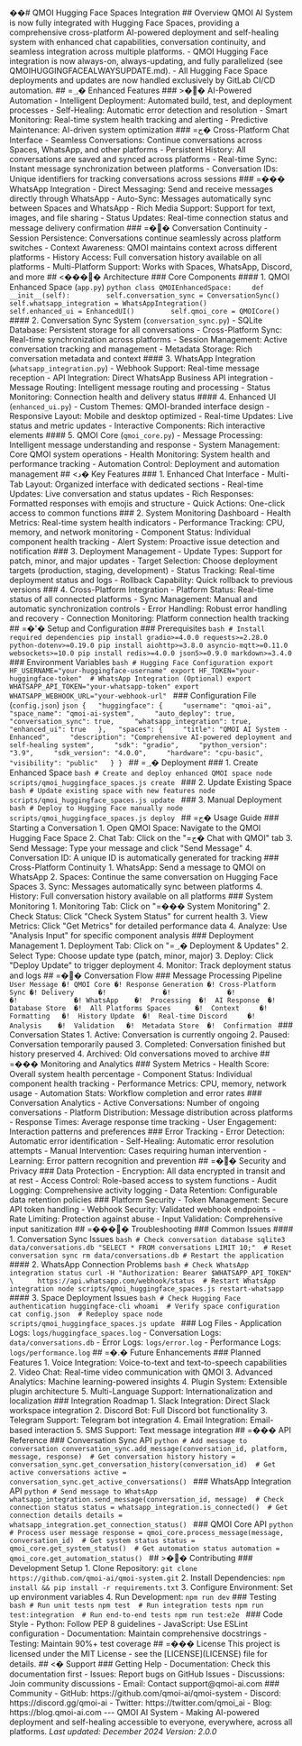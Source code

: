 ��#   Q M O I   H u g g i n g   F a c e   S p a c e s   I n t e g r a t i o n 
 
 # #   O v e r v i e w 
 
 Q M O I   A I   S y s t e m   i s   n o w   f u l l y   i n t e g r a t e d   w i t h   H u g g i n g   F a c e   S p a c e s ,   p r o v i d i n g   a   c o m p r e h e n s i v e   c r o s s - p l a t f o r m   A I - p o w e r e d   d e p l o y m e n t   a n d   s e l f - h e a l i n g   s y s t e m   w i t h   e n h a n c e d   c h a t   c a p a b i l i t i e s ,   c o n v e r s a t i o n   c o n t i n u i t y ,   a n d   s e a m l e s s   i n t e g r a t i o n   a c r o s s   m u l t i p l e   p l a t f o r m s . 
 
 -   Q M O I   H u g g i n g   F a c e   i n t e g r a t i o n   i s   n o w   a l w a y s - o n ,   a l w a y s - u p d a t i n g ,   a n d   f u l l y   p a r a l l e l i z e d   ( s e e   Q M O I H U G G I N G F A C E A L W A Y S U P D A T E . m d ) . 
 -   A l l   H u g g i n g   F a c e   S p a c e   d e p l o y m e n t s   a n d   u p d a t e s   a r e   n o w   h a n d l e d   e x c l u s i v e l y   b y   G i t L a b   C I / C D   a u t o m a t i o n . 
 
 # #   =؀�  E n h a n c e d   F e a t u r e s 
 
 # # #   >��  A I - P o w e r e d   A u t o m a t i o n 
 -   * * I n t e l l i g e n t   D e p l o y m e n t * * :   A u t o m a t e d   b u i l d ,   t e s t ,   a n d   d e p l o y m e n t   p r o c e s s e s 
 -   * * S e l f - H e a l i n g * * :   A u t o m a t i c   e r r o r   d e t e c t i o n   a n d   r e s o l u t i o n 
 -   * * S m a r t   M o n i t o r i n g * * :   R e a l - t i m e   s y s t e m   h e a l t h   t r a c k i n g   a n d   a l e r t i n g 
 -   * * P r e d i c t i v e   M a i n t e n a n c e * * :   A I - d r i v e n   s y s t e m   o p t i m i z a t i o n 
 
 # # #   =ج�  C r o s s - P l a t f o r m   C h a t   I n t e r f a c e 
 -   * * S e a m l e s s   C o n v e r s a t i o n s * * :   C o n t i n u e   c o n v e r s a t i o n s   a c r o s s   S p a c e s ,   W h a t s A p p ,   a n d   o t h e r   p l a t f o r m s 
 -   * * P e r s i s t e n t   H i s t o r y * * :   A l l   c o n v e r s a t i o n s   a r e   s a v e d   a n d   s y n c e d   a c r o s s   p l a t f o r m s 
 -   * * R e a l - t i m e   S y n c * * :   I n s t a n t   m e s s a g e   s y n c h r o n i z a t i o n   b e t w e e n   p l a t f o r m s 
 -   * * C o n v e r s a t i o n   I D s * * :   U n i q u e   i d e n t i f i e r s   f o r   t r a c k i n g   c o n v e r s a t i o n s   a c r o s s   s e s s i o n s 
 
 # # #   =���  W h a t s A p p   I n t e g r a t i o n 
 -   * * D i r e c t   M e s s a g i n g * * :   S e n d   a n d   r e c e i v e   m e s s a g e s   d i r e c t l y   t h r o u g h   W h a t s A p p 
 -   * * A u t o - S y n c * * :   M e s s a g e s   a u t o m a t i c a l l y   s y n c   b e t w e e n   S p a c e s   a n d   W h a t s A p p 
 -   * * R i c h   M e d i a   S u p p o r t * * :   S u p p o r t   f o r   t e x t ,   i m a g e s ,   a n d   f i l e   s h a r i n g 
 -   * * S t a t u s   U p d a t e s * * :   R e a l - t i m e   c o n n e c t i o n   s t a t u s   a n d   m e s s a g e   d e l i v e r y   c o n f i r m a t i o n 
 
 # # #   =��  C o n v e r s a t i o n   C o n t i n u i t y 
 -   * * S e s s i o n   P e r s i s t e n c e * * :   C o n v e r s a t i o n s   c o n t i n u e   s e a m l e s s l y   a c r o s s   p l a t f o r m   s w i t c h e s 
 -   * * C o n t e x t   A w a r e n e s s * * :   Q M O I   m a i n t a i n s   c o n t e x t   a c r o s s   d i f f e r e n t   p l a t f o r m s 
 -   * * H i s t o r y   A c c e s s * * :   F u l l   c o n v e r s a t i o n   h i s t o r y   a v a i l a b l e   o n   a l l   p l a t f o r m s 
 -   * * M u l t i - P l a t f o r m   S u p p o r t * * :   W o r k s   w i t h   S p a c e s ,   W h a t s A p p ,   D i s c o r d ,   a n d   m o r e 
 
 # #   <����  A r c h i t e c t u r e 
 
 # # #   C o r e   C o m p o n e n t s 
 
 # # # #   1 .   Q M O I   E n h a n c e d   S p a c e   ( ` a p p . p y ` ) 
 ` ` ` p y t h o n 
 c l a s s   Q M O I E n h a n c e d S p a c e : 
         d e f   _ _ i n i t _ _ ( s e l f ) : 
                 s e l f . c o n v e r s a t i o n _ s y n c   =   C o n v e r s a t i o n S y n c ( ) 
                 s e l f . w h a t s a p p _ i n t e g r a t i o n   =   W h a t s A p p I n t e g r a t i o n ( ) 
                 s e l f . e n h a n c e d _ u i   =   E n h a n c e d U I ( ) 
                 s e l f . q m o i _ c o r e   =   Q M O I C o r e ( ) 
 ` ` ` 
 
 # # # #   2 .   C o n v e r s a t i o n   S y n c   S y s t e m   ( ` c o n v e r s a t i o n _ s y n c . p y ` ) 
 -   * * S Q L i t e   D a t a b a s e * * :   P e r s i s t e n t   s t o r a g e   f o r   a l l   c o n v e r s a t i o n s 
 -   * * C r o s s - P l a t f o r m   S y n c * * :   R e a l - t i m e   s y n c h r o n i z a t i o n   a c r o s s   p l a t f o r m s 
 -   * * S e s s i o n   M a n a g e m e n t * * :   A c t i v e   c o n v e r s a t i o n   t r a c k i n g   a n d   m a n a g e m e n t 
 -   * * M e t a d a t a   S t o r a g e * * :   R i c h   c o n v e r s a t i o n   m e t a d a t a   a n d   c o n t e x t 
 
 # # # #   3 .   W h a t s A p p   I n t e g r a t i o n   ( ` w h a t s a p p _ i n t e g r a t i o n . p y ` ) 
 -   * * W e b h o o k   S u p p o r t * * :   R e a l - t i m e   m e s s a g e   r e c e p t i o n 
 -   * * A P I   I n t e g r a t i o n * * :   D i r e c t   W h a t s A p p   B u s i n e s s   A P I   i n t e g r a t i o n 
 -   * * M e s s a g e   R o u t i n g * * :   I n t e l l i g e n t   m e s s a g e   r o u t i n g   a n d   p r o c e s s i n g 
 -   * * S t a t u s   M o n i t o r i n g * * :   C o n n e c t i o n   h e a l t h   a n d   d e l i v e r y   s t a t u s 
 
 # # # #   4 .   E n h a n c e d   U I   ( ` e n h a n c e d _ u i . p y ` ) 
 -   * * C u s t o m   T h e m e s * * :   Q M O I - b r a n d e d   i n t e r f a c e   d e s i g n 
 -   * * R e s p o n s i v e   L a y o u t * * :   M o b i l e   a n d   d e s k t o p   o p t i m i z e d 
 -   * * R e a l - t i m e   U p d a t e s * * :   L i v e   s t a t u s   a n d   m e t r i c   u p d a t e s 
 -   * * I n t e r a c t i v e   C o m p o n e n t s * * :   R i c h   i n t e r a c t i v e   e l e m e n t s 
 
 # # # #   5 .   Q M O I   C o r e   ( ` q m o i _ c o r e . p y ` ) 
 -   * * M e s s a g e   P r o c e s s i n g * * :   I n t e l l i g e n t   m e s s a g e   u n d e r s t a n d i n g   a n d   r e s p o n s e 
 -   * * S y s t e m   M a n a g e m e n t * * :   C o r e   Q M O I   s y s t e m   o p e r a t i o n s 
 -   * * H e a l t h   M o n i t o r i n g * * :   S y s t e m   h e a l t h   a n d   p e r f o r m a n c e   t r a c k i n g 
 -   * * A u t o m a t i o n   C o n t r o l * * :   D e p l o y m e n t   a n d   a u t o m a t i o n   m a n a g e m e n t 
 
 # #   <د�  K e y   F e a t u r e s 
 
 # # #   1 .   E n h a n c e d   C h a t   I n t e r f a c e 
 -   * * M u l t i - T a b   L a y o u t * * :   O r g a n i z e d   i n t e r f a c e   w i t h   d e d i c a t e d   s e c t i o n s 
 -   * * R e a l - t i m e   U p d a t e s * * :   L i v e   c o n v e r s a t i o n   a n d   s t a t u s   u p d a t e s 
 -   * * R i c h   R e s p o n s e s * * :   F o r m a t t e d   r e s p o n s e s   w i t h   e m o j i s   a n d   s t r u c t u r e 
 -   * * Q u i c k   A c t i o n s * * :   O n e - c l i c k   a c c e s s   t o   c o m m o n   f u n c t i o n s 
 
 # # #   2 .   S y s t e m   M o n i t o r i n g   D a s h b o a r d 
 -   * * H e a l t h   M e t r i c s * * :   R e a l - t i m e   s y s t e m   h e a l t h   i n d i c a t o r s 
 -   * * P e r f o r m a n c e   T r a c k i n g * * :   C P U ,   m e m o r y ,   a n d   n e t w o r k   m o n i t o r i n g 
 -   * * C o m p o n e n t   S t a t u s * * :   I n d i v i d u a l   c o m p o n e n t   h e a l t h   t r a c k i n g 
 -   * * A l e r t   S y s t e m * * :   P r o a c t i v e   i s s u e   d e t e c t i o n   a n d   n o t i f i c a t i o n 
 
 # # #   3 .   D e p l o y m e n t   M a n a g e m e n t 
 -   * * U p d a t e   T y p e s * * :   S u p p o r t   f o r   p a t c h ,   m i n o r ,   a n d   m a j o r   u p d a t e s 
 -   * * T a r g e t   S e l e c t i o n * * :   C h o o s e   d e p l o y m e n t   t a r g e t s   ( p r o d u c t i o n ,   s t a g i n g ,   d e v e l o p m e n t ) 
 -   * * S t a t u s   T r a c k i n g * * :   R e a l - t i m e   d e p l o y m e n t   s t a t u s   a n d   l o g s 
 -   * * R o l l b a c k   C a p a b i l i t y * * :   Q u i c k   r o l l b a c k   t o   p r e v i o u s   v e r s i o n s 
 
 # # #   4 .   C r o s s - P l a t f o r m   I n t e g r a t i o n 
 -   * * P l a t f o r m   S t a t u s * * :   R e a l - t i m e   s t a t u s   o f   a l l   c o n n e c t e d   p l a t f o r m s 
 -   * * S y n c   M a n a g e m e n t * * :   M a n u a l   a n d   a u t o m a t i c   s y n c h r o n i z a t i o n   c o n t r o l s 
 -   * * E r r o r   H a n d l i n g * * :   R o b u s t   e r r o r   h a n d l i n g   a n d   r e c o v e r y 
 -   * * C o n n e c t i o n   M o n i t o r i n g * * :   P l a t f o r m   c o n n e c t i o n   h e a l t h   t r a c k i n g 
 
 # #   =�'�  S e t u p   a n d   C o n f i g u r a t i o n 
 
 # # #   P r e r e q u i s i t e s 
 ` ` ` b a s h 
 #   I n s t a l l   r e q u i r e d   d e p e n d e n c i e s 
 p i p   i n s t a l l   g r a d i o > = 4 . 0 . 0   r e q u e s t s > = 2 . 2 8 . 0   p y t h o n - d o t e n v > = 0 . 1 9 . 0 
 p i p   i n s t a l l   a i o h t t p > = 3 . 8 . 0   a s y n c i o - m q t t > = 0 . 1 1 . 0   w e b s o c k e t s > = 1 0 . 0 
 p i p   i n s t a l l   r e d i s > = 4 . 0 . 0   j s o n 5 > = 0 . 9 . 0   m a r k d o w n > = 3 . 4 . 0 
 ` ` ` 
 
 # # #   E n v i r o n m e n t   V a r i a b l e s 
 ` ` ` b a s h 
 #   H u g g i n g   F a c e   C o n f i g u r a t i o n 
 e x p o r t   H F _ U S E R N A M E = " y o u r - h u g g i n g f a c e - u s e r n a m e " 
 e x p o r t   H F _ T O K E N = " y o u r - h u g g i n g f a c e - t o k e n " 
 
 #   W h a t s A p p   I n t e g r a t i o n   ( O p t i o n a l ) 
 e x p o r t   W H A T S A P P _ A P I _ T O K E N = " y o u r - w h a t s a p p - t o k e n " 
 e x p o r t   W H A T S A P P _ W E B H O O K _ U R L = " y o u r - w e b h o o k - u r l " 
 ` ` ` 
 
 # # #   C o n f i g u r a t i o n   F i l e   ( ` c o n f i g . j s o n ` ) 
 ` ` ` j s o n 
 { 
     " h u g g i n g f a c e " :   { 
         " u s e r n a m e " :   " q m o i - a i " , 
         " s p a c e _ n a m e " :   " q m o i - a i - s y s t e m " , 
         " a u t o _ d e p l o y " :   t r u e , 
         " c o n v e r s a t i o n _ s y n c " :   t r u e , 
         " w h a t s a p p _ i n t e g r a t i o n " :   t r u e , 
         " e n h a n c e d _ u i " :   t r u e 
     } , 
     " s p a c e s " :   { 
         " t i t l e " :   " Q M O I   A I   S y s t e m   -   E n h a n c e d " , 
         " d e s c r i p t i o n " :   " C o m p r e h e n s i v e   A I - p o w e r e d   d e p l o y m e n t   a n d   s e l f - h e a l i n g   s y s t e m " , 
         " s d k " :   " g r a d i o " , 
         " p y t h o n _ v e r s i o n " :   " 3 . 9 " , 
         " s d k _ v e r s i o n " :   " 4 . 0 . 0 " , 
         " h a r d w a r e " :   " c p u - b a s i c " , 
         " v i s i b i l i t y " :   " p u b l i c " 
     } 
 } 
 ` ` ` 
 
 # #   =؀�  D e p l o y m e n t 
 
 # # #   1 .   C r e a t e   E n h a n c e d   S p a c e 
 ` ` ` b a s h 
 #   C r e a t e   a n d   d e p l o y   e n h a n c e d   Q M O I   s p a c e 
 n o d e   s c r i p t s / q m o i _ h u g g i n g f a c e _ s p a c e s . j s   c r e a t e 
 ` ` ` 
 
 # # #   2 .   U p d a t e   E x i s t i n g   S p a c e 
 ` ` ` b a s h 
 #   U p d a t e   e x i s t i n g   s p a c e   w i t h   n e w   f e a t u r e s 
 n o d e   s c r i p t s / q m o i _ h u g g i n g f a c e _ s p a c e s . j s   u p d a t e 
 ` ` ` 
 
 # # #   3 .   M a n u a l   D e p l o y m e n t 
 ` ` ` b a s h 
 #   D e p l o y   t o   H u g g i n g   F a c e   m a n u a l l y 
 n o d e   s c r i p t s / q m o i _ h u g g i n g f a c e _ s p a c e s . j s   d e p l o y 
 ` ` ` 
 
 # #   =ج�  U s a g e   G u i d e 
 
 # # #   S t a r t i n g   a   C o n v e r s a t i o n 
 1 .   * * O p e n   Q M O I   S p a c e * * :   N a v i g a t e   t o   t h e   Q M O I   H u g g i n g   F a c e   S p a c e 
 2 .   * * C h a t   T a b * * :   C l i c k   o n   t h e   " =ج�  C h a t   w i t h   Q M O I "   t a b 
 3 .   * * S e n d   M e s s a g e * * :   T y p e   y o u r   m e s s a g e   a n d   c l i c k   " S e n d   M e s s a g e " 
 4 .   * * C o n v e r s a t i o n   I D * * :   A   u n i q u e   I D   i s   a u t o m a t i c a l l y   g e n e r a t e d   f o r   t r a c k i n g 
 
 # # #   C r o s s - P l a t f o r m   C o n t i n u i t y 
 1 .   * * W h a t s A p p * * :   S e n d   a   m e s s a g e   t o   Q M O I   o n   W h a t s A p p 
 2 .   * * S p a c e s * * :   C o n t i n u e   t h e   s a m e   c o n v e r s a t i o n   o n   H u g g i n g   F a c e   S p a c e s 
 3 .   * * S y n c * * :   M e s s a g e s   a u t o m a t i c a l l y   s y n c   b e t w e e n   p l a t f o r m s 
 4 .   * * H i s t o r y * * :   F u l l   c o n v e r s a t i o n   h i s t o r y   a v a i l a b l e   o n   a l l   p l a t f o r m s 
 
 # # #   S y s t e m   M o n i t o r i n g 
 1 .   * * M o n i t o r i n g   T a b * * :   C l i c k   o n   " =���  S y s t e m   M o n i t o r i n g " 
 2 .   * * C h e c k   S t a t u s * * :   C l i c k   " C h e c k   S y s t e m   S t a t u s "   f o r   c u r r e n t   h e a l t h 
 3 .   * * V i e w   M e t r i c s * * :   C l i c k   " G e t   M e t r i c s "   f o r   d e t a i l e d   p e r f o r m a n c e   d a t a 
 4 .   * * A n a l y z e * * :   U s e   " A n a l y s i s   I n p u t "   f o r   s p e c i f i c   c o m p o n e n t   a n a l y s i s 
 
 # # #   D e p l o y m e n t   M a n a g e m e n t 
 1 .   * * D e p l o y m e n t   T a b * * :   C l i c k   o n   " =؀�  D e p l o y m e n t   &   U p d a t e s " 
 2 .   * * S e l e c t   T y p e * * :   C h o o s e   u p d a t e   t y p e   ( p a t c h ,   m i n o r ,   m a j o r ) 
 3 .   * * D e p l o y * * :   C l i c k   " D e p l o y   U p d a t e "   t o   t r i g g e r   d e p l o y m e n t 
 4 .   * * M o n i t o r * * :   T r a c k   d e p l o y m e n t   s t a t u s   a n d   l o g s 
 
 # #   =��  C o n v e r s a t i o n   F l o w 
 
 # # #   M e s s a g e   P r o c e s s i n g   P i p e l i n e 
 ` ` ` 
 U s e r   M e s s a g e   �!  Q M O I   C o r e   �!  R e s p o n s e   G e n e r a t i o n   �!  C r o s s - P l a t f o r m   S y n c   �!  D e l i v e r y 
           �!                            �!                            �!                                        �!                            �!
 W h a t s A p p         �!    P r o c e s s i n g     �!    A I   R e s p o n s e     �!    D a t a b a s e   S t o r e     �!    A l l   P l a t f o r m s 
 S p a c e s             �!    C o n t e x t           �!    F o r m a t t i n g       �!    H i s t o r y   U p d a t e     �!    R e a l - t i m e 
 D i s c o r d           �!    A n a l y s i s         �!    V a l i d a t i o n       �!    M e t a d a t a   S t o r e     �!    C o n f i r m a t i o n 
 ` ` ` 
 
 # # #   C o n v e r s a t i o n   S t a t e s 
 1 .   * * A c t i v e * * :   C o n v e r s a t i o n   i s   c u r r e n t l y   o n g o i n g 
 2 .   * * P a u s e d * * :   C o n v e r s a t i o n   t e m p o r a r i l y   p a u s e d 
 3 .   * * C o m p l e t e d * * :   C o n v e r s a t i o n   f i n i s h e d   b u t   h i s t o r y   p r e s e r v e d 
 4 .   * * A r c h i v e d * * :   O l d   c o n v e r s a t i o n s   m o v e d   t o   a r c h i v e 
 
 # #   =���  M o n i t o r i n g   a n d   A n a l y t i c s 
 
 # # #   S y s t e m   M e t r i c s 
 -   * * H e a l t h   S c o r e * * :   O v e r a l l   s y s t e m   h e a l t h   p e r c e n t a g e 
 -   * * C o m p o n e n t   S t a t u s * * :   I n d i v i d u a l   c o m p o n e n t   h e a l t h   t r a c k i n g 
 -   * * P e r f o r m a n c e   M e t r i c s * * :   C P U ,   m e m o r y ,   n e t w o r k   u s a g e 
 -   * * A u t o m a t i o n   S t a t s * * :   W o r k f l o w   c o m p l e t i o n   a n d   e r r o r   r a t e s 
 
 # # #   C o n v e r s a t i o n   A n a l y t i c s 
 -   * * A c t i v e   C o n v e r s a t i o n s * * :   N u m b e r   o f   o n g o i n g   c o n v e r s a t i o n s 
 -   * * P l a t f o r m   D i s t r i b u t i o n * * :   M e s s a g e   d i s t r i b u t i o n   a c r o s s   p l a t f o r m s 
 -   * * R e s p o n s e   T i m e s * * :   A v e r a g e   r e s p o n s e   t i m e   t r a c k i n g 
 -   * * U s e r   E n g a g e m e n t * * :   I n t e r a c t i o n   p a t t e r n s   a n d   p r e f e r e n c e s 
 
 # # #   E r r o r   T r a c k i n g 
 -   * * E r r o r   D e t e c t i o n * * :   A u t o m a t i c   e r r o r   i d e n t i f i c a t i o n 
 -   * * S e l f - H e a l i n g * * :   A u t o m a t i c   e r r o r   r e s o l u t i o n   a t t e m p t s 
 -   * * M a n u a l   I n t e r v e n t i o n * * :   C a s e s   r e q u i r i n g   h u m a n   i n t e r v e n t i o n 
 -   * * L e a r n i n g * * :   E r r o r   p a t t e r n   r e c o g n i t i o n   a n d   p r e v e n t i o n 
 
 # #   =��  S e c u r i t y   a n d   P r i v a c y 
 
 # # #   D a t a   P r o t e c t i o n 
 -   * * E n c r y p t i o n * * :   A l l   d a t a   e n c r y p t e d   i n   t r a n s i t   a n d   a t   r e s t 
 -   * * A c c e s s   C o n t r o l * * :   R o l e - b a s e d   a c c e s s   t o   s y s t e m   f u n c t i o n s 
 -   * * A u d i t   L o g g i n g * * :   C o m p r e h e n s i v e   a c t i v i t y   l o g g i n g 
 -   * * D a t a   R e t e n t i o n * * :   C o n f i g u r a b l e   d a t a   r e t e n t i o n   p o l i c i e s 
 
 # # #   P l a t f o r m   S e c u r i t y 
 -   * * T o k e n   M a n a g e m e n t * * :   S e c u r e   A P I   t o k e n   h a n d l i n g 
 -   * * W e b h o o k   S e c u r i t y * * :   V a l i d a t e d   w e b h o o k   e n d p o i n t s 
 -   * * R a t e   L i m i t i n g * * :   P r o t e c t i o n   a g a i n s t   a b u s e 
 -   * * I n p u t   V a l i d a t i o n * * :   C o m p r e h e n s i v e   i n p u t   s a n i t i z a t i o n 
 
 # #   =����  T r o u b l e s h o o t i n g 
 
 # # #   C o m m o n   I s s u e s 
 
 # # # #   1 .   C o n v e r s a t i o n   S y n c   I s s u e s 
 ` ` ` b a s h 
 #   C h e c k   c o n v e r s a t i o n   d a t a b a s e 
 s q l i t e 3   d a t a / c o n v e r s a t i o n s . d b   " S E L E C T   *   F R O M   c o n v e r s a t i o n s   L I M I T   1 0 ; " 
 
 #   R e s e t   c o n v e r s a t i o n   s y n c 
 r m   d a t a / c o n v e r s a t i o n s . d b 
 #   R e s t a r t   t h e   a p p l i c a t i o n 
 ` ` ` 
 
 # # # #   2 .   W h a t s A p p   C o n n e c t i o n   P r o b l e m s 
 ` ` ` b a s h 
 #   C h e c k   W h a t s A p p   i n t e g r a t i o n   s t a t u s 
 c u r l   - H   " A u t h o r i z a t i o n :   B e a r e r   $ W H A T S A P P _ A P I _ T O K E N "   \ 
           h t t p s : / / a p i . w h a t s a p p . c o m / w e b h o o k / s t a t u s 
 
 #   R e s t a r t   W h a t s A p p   i n t e g r a t i o n 
 n o d e   s c r i p t s / q m o i _ h u g g i n g f a c e _ s p a c e s . j s   r e s t a r t - w h a t s a p p 
 ` ` ` 
 
 # # # #   3 .   S p a c e   D e p l o y m e n t   I s s u e s 
 ` ` ` b a s h 
 #   C h e c k   H u g g i n g   F a c e   a u t h e n t i c a t i o n 
 h u g g i n g f a c e - c l i   w h o a m i 
 
 #   V e r i f y   s p a c e   c o n f i g u r a t i o n 
 c a t   c o n f i g . j s o n 
 
 #   R e d e p l o y   s p a c e 
 n o d e   s c r i p t s / q m o i _ h u g g i n g f a c e _ s p a c e s . j s   u p d a t e 
 ` ` ` 
 
 # # #   L o g   F i l e s 
 -   * * A p p l i c a t i o n   L o g s * * :   ` l o g s / h u g g i n g f a c e _ s p a c e s . l o g ` 
 -   * * C o n v e r s a t i o n   L o g s * * :   ` d a t a / c o n v e r s a t i o n s . d b ` 
 -   * * E r r o r   L o g s * * :   ` l o g s / e r r o r . l o g ` 
 -   * * P e r f o r m a n c e   L o g s * * :   ` l o g s / p e r f o r m a n c e . l o g ` 
 
 # #   =�.�  F u t u r e   E n h a n c e m e n t s 
 
 # # #   P l a n n e d   F e a t u r e s 
 1 .   * * V o i c e   I n t e g r a t i o n * * :   V o i c e - t o - t e x t   a n d   t e x t - t o - s p e e c h   c a p a b i l i t i e s 
 2 .   * * V i d e o   C h a t * * :   R e a l - t i m e   v i d e o   c o m m u n i c a t i o n   w i t h   Q M O I 
 3 .   * * A d v a n c e d   A n a l y t i c s * * :   M a c h i n e   l e a r n i n g - p o w e r e d   i n s i g h t s 
 4 .   * * P l u g i n   S y s t e m * * :   E x t e n s i b l e   p l u g i n   a r c h i t e c t u r e 
 5 .   * * M u l t i - L a n g u a g e   S u p p o r t * * :   I n t e r n a t i o n a l i z a t i o n   a n d   l o c a l i z a t i o n 
 
 # # #   I n t e g r a t i o n   R o a d m a p 
 1 .   * * S l a c k   I n t e g r a t i o n * * :   D i r e c t   S l a c k   w o r k s p a c e   i n t e g r a t i o n 
 2 .   * * D i s c o r d   B o t * * :   F u l l   D i s c o r d   b o t   f u n c t i o n a l i t y 
 3 .   * * T e l e g r a m   S u p p o r t * * :   T e l e g r a m   b o t   i n t e g r a t i o n 
 4 .   * * E m a i l   I n t e g r a t i o n * * :   E m a i l - b a s e d   i n t e r a c t i o n 
 5 .   * * S M S   S u p p o r t * * :   T e x t   m e s s a g e   i n t e g r a t i o n 
 
 # #   =���  A P I   R e f e r e n c e 
 
 # # #   C o n v e r s a t i o n   S y n c   A P I 
 ` ` ` p y t h o n 
 #   A d d   m e s s a g e   t o   c o n v e r s a t i o n 
 c o n v e r s a t i o n _ s y n c . a d d _ m e s s a g e ( c o n v e r s a t i o n _ i d ,   p l a t f o r m ,   m e s s a g e ,   r e s p o n s e ) 
 
 #   G e t   c o n v e r s a t i o n   h i s t o r y 
 h i s t o r y   =   c o n v e r s a t i o n _ s y n c . g e t _ c o n v e r s a t i o n _ h i s t o r y ( c o n v e r s a t i o n _ i d ) 
 
 #   G e t   a c t i v e   c o n v e r s a t i o n s 
 a c t i v e   =   c o n v e r s a t i o n _ s y n c . g e t _ a c t i v e _ c o n v e r s a t i o n s ( ) 
 ` ` ` 
 
 # # #   W h a t s A p p   I n t e g r a t i o n   A P I 
 ` ` ` p y t h o n 
 #   S e n d   m e s s a g e   t o   W h a t s A p p 
 w h a t s a p p _ i n t e g r a t i o n . s e n d _ m e s s a g e ( c o n v e r s a t i o n _ i d ,   m e s s a g e ) 
 
 #   C h e c k   c o n n e c t i o n   s t a t u s 
 s t a t u s   =   w h a t s a p p _ i n t e g r a t i o n . i s _ c o n n e c t e d ( ) 
 
 #   G e t   c o n n e c t i o n   d e t a i l s 
 d e t a i l s   =   w h a t s a p p _ i n t e g r a t i o n . g e t _ c o n n e c t i o n _ s t a t u s ( ) 
 ` ` ` 
 
 # # #   Q M O I   C o r e   A P I 
 ` ` ` p y t h o n 
 #   P r o c e s s   u s e r   m e s s a g e 
 r e s p o n s e   =   q m o i _ c o r e . p r o c e s s _ m e s s a g e ( m e s s a g e ,   c o n v e r s a t i o n _ i d ) 
 
 #   G e t   s y s t e m   s t a t u s 
 s t a t u s   =   q m o i _ c o r e . g e t _ s y s t e m _ s t a t u s ( ) 
 
 #   G e t   a u t o m a t i o n   s t a t u s 
 a u t o m a t i o n   =   q m o i _ c o r e . g e t _ a u t o m a t i o n _ s t a t u s ( ) 
 ` ` ` 
 
 # #   >��  C o n t r i b u t i n g 
 
 # # #   D e v e l o p m e n t   S e t u p 
 1 .   * * C l o n e   R e p o s i t o r y * * :   ` g i t   c l o n e   h t t p s : / / g i t h u b . c o m / q m o i - a i / q m o i - s y s t e m . g i t ` 
 2 .   * * I n s t a l l   D e p e n d e n c i e s * * :   ` n p m   i n s t a l l   & &   p i p   i n s t a l l   - r   r e q u i r e m e n t s . t x t ` 
 3 .   * * C o n f i g u r e   E n v i r o n m e n t * * :   S e t   u p   e n v i r o n m e n t   v a r i a b l e s 
 4 .   * * R u n   D e v e l o p m e n t * * :   ` n p m   r u n   d e v ` 
 
 # # #   T e s t i n g 
 ` ` ` b a s h 
 #   R u n   u n i t   t e s t s 
 n p m   t e s t 
 
 #   R u n   i n t e g r a t i o n   t e s t s 
 n p m   r u n   t e s t : i n t e g r a t i o n 
 
 #   R u n   e n d - t o - e n d   t e s t s 
 n p m   r u n   t e s t : e 2 e 
 ` ` ` 
 
 # # #   C o d e   S t y l e 
 -   * * P y t h o n * * :   F o l l o w   P E P   8   g u i d e l i n e s 
 -   * * J a v a S c r i p t * * :   U s e   E S L i n t   c o n f i g u r a t i o n 
 -   * * D o c u m e n t a t i o n * * :   M a i n t a i n   c o m p r e h e n s i v e   d o c s t r i n g s 
 -   * * T e s t i n g * * :   M a i n t a i n   9 0 % +   t e s t   c o v e r a g e 
 
 # #   =���  L i c e n s e 
 
 T h i s   p r o j e c t   i s   l i c e n s e d   u n d e r   t h e   M I T   L i c e n s e   -   s e e   t h e   [ L I C E N S E ] ( L I C E N S E )   f i l e   f o r   d e t a i l s . 
 
 # #   <ؘ�  S u p p o r t 
 
 # # #   G e t t i n g   H e l p 
 -   * * D o c u m e n t a t i o n * * :   C h e c k   t h i s   d o c u m e n t a t i o n   f i r s t 
 -   * * I s s u e s * * :   R e p o r t   b u g s   o n   G i t H u b   I s s u e s 
 -   * * D i s c u s s i o n s * * :   J o i n   c o m m u n i t y   d i s c u s s i o n s 
 -   * * E m a i l * * :   C o n t a c t   s u p p o r t @ q m o i - a i . c o m 
 
 # # #   C o m m u n i t y 
 -   * * G i t H u b * * :   h t t p s : / / g i t h u b . c o m / q m o i - a i / q m o i - s y s t e m 
 -   * * D i s c o r d * * :   h t t p s : / / d i s c o r d . g g / q m o i - a i 
 -   * * T w i t t e r * * :   h t t p s : / / t w i t t e r . c o m / q m o i _ a i 
 -   * * B l o g * * :   h t t p s : / / b l o g . q m o i - a i . c o m 
 
 - - - 
 
 * * Q M O I   A I   S y s t e m * *   -   M a k i n g   A I - p o w e r e d   d e p l o y m e n t   a n d   s e l f - h e a l i n g   a c c e s s i b l e   t o   e v e r y o n e ,   e v e r y w h e r e ,   a c r o s s   a l l   p l a t f o r m s . 
 
 * L a s t   u p d a t e d :   D e c e m b e r   2 0 2 4 * 
 * V e r s i o n :   2 . 0 . 0 * 
   

